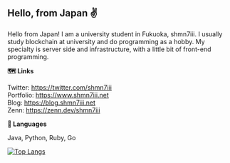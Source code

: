 ## Hello, from Japan ✌️
Hello from Japan! I am a university student in Fukuoka, shmn7iii. I usually study blockchain at university and do programming as a hobby. My specialty is server side and infrastructure, with a little bit of front-end programming.

**🗺️ Links**

Twitter: https://twitter.com/shmn7iii  
Portfolio: https://www.shmn7iii.net  
Blog: https://blog.shmn7iii.net  
Zenn: https://zenn.dev/shmn7iii  

**👾 Languages**

Java, Python, Ruby, Go  

[![Top Langs](https://github-readme-stats.vercel.app/api/top-langs/?username=shmn7iii&layout=compact&langs_count=4&hide=markdown,html)](https://github.com/anuraghazra/github-readme-stats)


